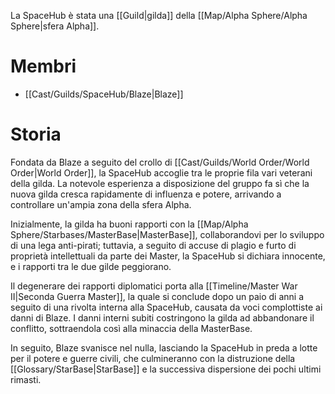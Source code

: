 La SpaceHub è stata una [[Guild|gilda]] della [[Map/Alpha Sphere/Alpha Sphere|sfera Alpha]].

# Membri

- [[Cast/Guilds/SpaceHub/Blaze|Blaze]]

# Storia

Fondata da Blaze a seguito del crollo di [[Cast/Guilds/World Order/World Order|World Order]], la SpaceHub accoglie tra le proprie fila vari veterani della gilda. La notevole esperienza a disposizione del gruppo fa sì che la nuova gilda cresca rapidamente di influenza e potere, arrivando a controllare un'ampia zona della sfera Alpha.

Inizialmente, la gilda ha buoni rapporti con la [[Map/Alpha Sphere/Starbases/MasterBase|MasterBase]], collaborandovi per lo sviluppo di una lega anti-pirati; tuttavia, a seguito di accuse di plagio e furto di proprietà intellettuali da parte dei Master, la SpaceHub si dichiara innocente, e i rapporti tra le due gilde peggiorano.

Il degenerare dei rapporti diplomatici porta alla [[Timeline/Master War II|Seconda Guerra Master]], la quale si conclude dopo un paio di anni a seguito di una rivolta interna alla SpaceHub, causata da voci complottiste ai danni di Blaze. I danni interni subiti costringono la gilda ad abbandonare il conflitto, sottraendola così alla minaccia della MasterBase.

In seguito, Blaze svanisce nel nulla, lasciando la SpaceHub in preda a lotte per il potere e guerre civili, che culmineranno con la distruzione della [[Glossary/StarBase|StarBase]] e la successiva dispersione dei pochi ultimi rimasti.